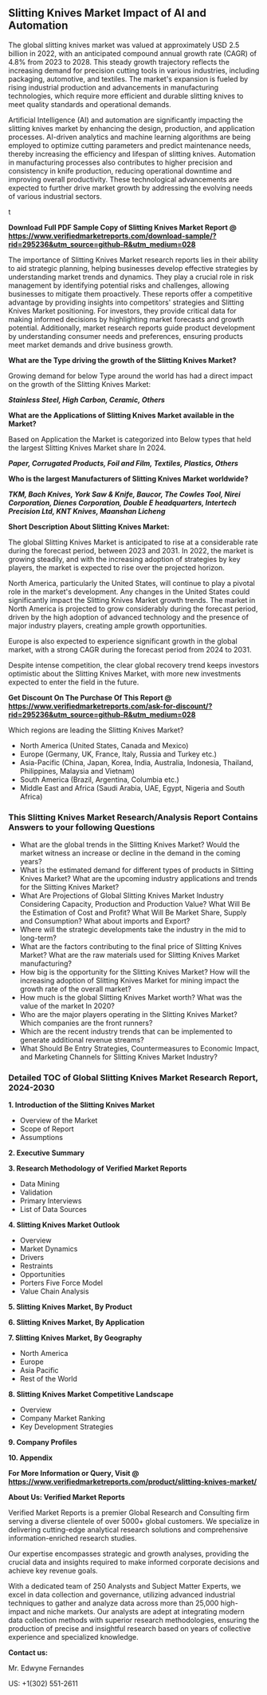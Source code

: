 <h2>Slitting Knives Market Impact of AI and Automation</h2><p>The global slitting knives market was valued at approximately USD 2.5 billion in 2022, with an anticipated compound annual growth rate (CAGR) of 4.8% from 2023 to 2028. This steady growth trajectory reflects the increasing demand for precision cutting tools in various industries, including packaging, automotive, and textiles. The market's expansion is fueled by rising industrial production and advancements in manufacturing technologies, which require more efficient and durable slitting knives to meet quality standards and operational demands.</p><p>Artificial Intelligence (AI) and automation are significantly impacting the slitting knives market by enhancing the design, production, and application processes. AI-driven analytics and machine learning algorithms are being employed to optimize cutting parameters and predict maintenance needs, thereby increasing the efficiency and lifespan of slitting knives. Automation in manufacturing processes also contributes to higher precision and consistency in knife production, reducing operational downtime and improving overall productivity. These technological advancements are expected to further drive market growth by addressing the evolving needs of various industrial sectors.</p>t</p><p id="" class=""><strong>Download Full PDF Sample Copy of Slitting Knives Market Report @ <a href="https://www.verifiedmarketreports.com/download-sample/?rid=295236&utm_source=github-R&utm_medium=028" target="_blank">https://www.verifiedmarketreports.com/download-sample/?rid=295236&utm_source=github-R&utm_medium=028</a></strong></p><p>The importance of&nbsp;Slitting Knives Market research reports lies in their ability to aid strategic planning, helping businesses develop effective strategies by understanding market trends and dynamics. They play a crucial role in risk management by identifying potential risks and challenges, allowing businesses to mitigate them proactively. These reports offer a competitive advantage by providing insights into competitors' strategies and Slitting Knives Market positioning. For investors, they provide critical data for making informed decisions by highlighting market forecasts and growth potential. Additionally, market research reports guide product development by understanding consumer needs and preferences, ensuring products meet market demands and drive business growth.</p><p><strong>What are the&nbsp;Type driving the growth of the Slitting Knives Market?</strong></p><p id="" class="">Growing demand for below Type around the world has had a direct impact on the growth of the Slitting Knives Market:</p><em><strong>Stainless Steel, High Carbon, Ceramic, Others</strong></em></p><strong>What are the&nbsp;Applications&nbsp;of Slitting Knives Market available in the Market?</strong></p><p id="" class="">Based on Application the Market is categorized into Below types that held the largest Slitting Knives Market share In 2024.</p><em><strong>Paper, Corrugated Products, Foil and Film, Textiles, Plastics, Others</strong></em></p><strong>Who is the largest Manufacturers of Slitting Knives Market worldwide?</strong></p><p><em><strong>TKM, Bach Knives, York Saw & Knife, Baucor, The Cowles Tool, Nirei Corporation, Dienes Corporation, Double E headquarters, Intertech Precision Ltd, KNT Knives, Maanshan Licheng</strong></em></p><p id="" class=""><strong>Short Description About Slitting Knives Market:</strong></p><p>The global Slitting Knives Market is anticipated to rise at a considerable rate during the forecast period, between 2023 and 2031. In 2022, the market is growing steadily, and with the increasing adoption of strategies by key players, the market is expected to rise over the projected horizon.</p><p>North America, particularly the United States, will continue to play a pivotal role in the market's development. Any changes in the United States could significantly impact the Slitting Knives Market growth trends. The market in North America is projected to grow considerably during the forecast period, driven by the high adoption of advanced technology and the presence of major industry players, creating ample growth opportunities.</p><p>Europe is also expected to experience significant growth in the global market, with a strong CAGR during the forecast period from 2024 to 2031.</p><p>Despite intense competition, the clear global recovery trend keeps investors optimistic about the Slitting Knives Market, with more new investments expected to enter the field in the future.</p><p id="" class=""><strong>Get Discount On The Purchase Of This Report @ <a href="https://www.verifiedmarketreports.com/ask-for-discount/?rid=295236&utm_source=github-R&utm_medium=028" target="_blank">https://www.verifiedmarketreports.com/ask-for-discount/?rid=295236&utm_source=github-R&utm_medium=028</a></strong></p>Which regions are leading the Slitting Knives Market?</p><ul><li>North America (United States, Canada and Mexico)</li><li>Europe (Germany, UK, France, Italy, Russia and Turkey etc.)</li><li>Asia-Pacific (China, Japan, Korea, India, Australia, Indonesia, Thailand, Philippines, Malaysia and Vietnam)</li><li>South America (Brazil, Argentina, Columbia etc.)</li><li>Middle East and Africa (Saudi Arabia, UAE, Egypt, Nigeria and South Africa)</li></ul><h3 id="" class="">This Slitting Knives Market Research/Analysis Report Contains Answers to your following Questions</h3><ul><li>What are the global trends in the Slitting Knives Market? Would the market witness an increase or decline in the demand in the coming years?</li><li>What is the estimated demand for different types of products in Slitting Knives Market? What are the upcoming industry applications and trends for the Slitting Knives Market?</li><li>What Are Projections of Global Slitting Knives Market Industry Considering Capacity, Production and Production Value? What Will Be the Estimation of Cost and Profit? What Will Be Market Share, Supply and Consumption? What about imports and Export?</li><li>Where will the strategic developments take the industry in the mid to long-term?</li><li>What are the factors contributing to the final price of Slitting Knives Market? What are the raw materials used for Slitting Knives Market manufacturing?</li><li>How big is the opportunity for the Slitting Knives Market? How will the increasing adoption of Slitting Knives Market for mining impact the growth rate of the overall market?</li><li>How much is the global Slitting Knives Market worth? What was the value of the market In 2020?</li><li>Who are the major players operating in the Slitting Knives Market? Which companies are the front runners?</li><li>Which are the recent industry trends that can be implemented to generate additional revenue streams?</li><li>What Should Be Entry Strategies, Countermeasures to Economic Impact, and Marketing Channels for Slitting Knives Market Industry?</li></ul><h3 id="" class="">Detailed TOC of Global Slitting Knives Market Research Report, 2024-2030</h3><p id="" class=""><strong>1. Introduction of the Slitting Knives Market</strong></p><ul><li>Overview of the Market</li><li>Scope of Report</li><li>Assumptions</li></ul><p id="" class=""><strong>2. Executive Summary</strong></p><p id="" class=""><strong>3. Research Methodology of Verified Market Reports</strong></p><ul><li>Data Mining</li><li>Validation</li><li>Primary Interviews</li><li>List of Data Sources</li></ul><p id="" class=""><strong>4. Slitting Knives Market Outlook</strong></p><ul><li>Overview</li><li>Market Dynamics</li><li>Drivers</li><li>Restraints</li><li>Opportunities</li><li>Porters Five Force Model</li><li>Value Chain Analysis</li></ul><p id="" class=""><strong>5. Slitting Knives Market, By Product</strong></p><p id="" class=""><strong>6. Slitting Knives Market, By Application</strong></p><p id="" class=""><strong>7. Slitting Knives Market, By Geography</strong></p><ul><li>North America</li><li>Europe</li><li>Asia Pacific</li><li>Rest of the World</li></ul><p id="" class=""><strong>8. Slitting Knives Market Competitive Landscape</strong></p><ul><li>Overview</li><li>Company Market Ranking</li><li>Key Development Strategies</li></ul><p id="" class=""><strong>9. Company Profiles</strong></p><p id="" class=""><strong>10. Appendix</strong></p><p id="" class=""><strong>For More Information or Query, Visit @ <a href="https://www.verifiedmarketreports.com/product/slitting-knives-market/" target="_blank">https://www.verifiedmarketreports.com/product/slitting-knives-market/</a></strong></p><p id="" class=""><strong>About Us: Verified Market Reports</strong></p><p id="" class="">Verified Market Reports is a premier Global Research and Consulting firm serving a diverse clientele of over 5000+ global customers. We specialize in delivering cutting-edge analytical research solutions and comprehensive information-enriched research studies.</p><p id="" class="">Our expertise encompasses strategic and growth analyses, providing the crucial data and insights required to make informed corporate decisions and achieve key revenue goals.</p><p id="" class="">With a dedicated team of 250 Analysts and Subject Matter Experts, we excel in data collection and governance, utilizing advanced industrial techniques to gather and analyze data across more than 25,000 high-impact and niche markets. Our analysts are adept at integrating modern data collection methods with superior research methodologies, ensuring the production of precise and insightful research based on years of collective experience and specialized knowledge.</p><p id="" class=""><strong>Contact us:</strong></p><p id="" class="">Mr. Edwyne Fernandes</p><p id="" class="">US: +1(302) 551-2611</p>